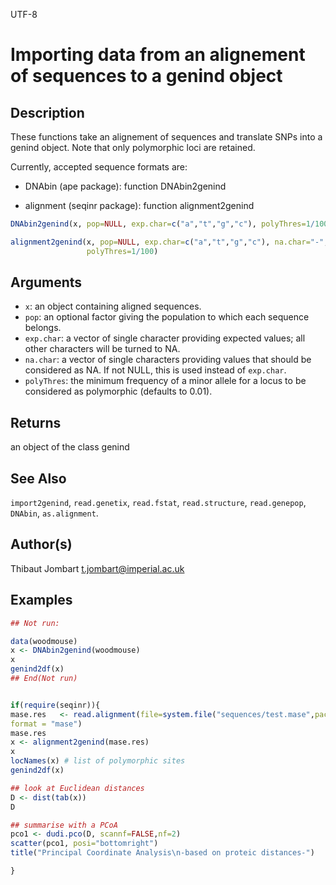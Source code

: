 UTF-8

# Importing data from an alignement of sequences to a genind object

## Description

These functions take an alignement of sequences and translate SNPs into a genind object. Note that only polymorphic loci are retained.

Currently, accepted sequence formats are:

- DNAbin (ape package): function DNAbin2genind

- alignment (seqinr package): function alignment2genind

```r
DNAbin2genind(x, pop=NULL, exp.char=c("a","t","g","c"), polyThres=1/100)

alignment2genind(x, pop=NULL, exp.char=c("a","t","g","c"), na.char="-",
                 polyThres=1/100)
```

## Arguments

- `x`: an object containing aligned sequences.
- `pop`: an optional factor giving the population to which each sequence belongs.
- `exp.char`: a vector of single character providing expected values; all other characters will be turned to NA.
- `na.char`: a vector of single characters providing values that should be considered as NA. If not NULL, this is used instead of `exp.char`.
- `polyThres`: the minimum frequency of a minor allele for a locus to be considered as polymorphic (defaults to 0.01).

## Returns

an object of the class genind

## See Also

`import2genind`, `read.genetix`, `read.fstat`, `read.structure`, `read.genepop`, `DNAbin`, `as.alignment`.

## Author(s)

Thibaut Jombart t.jombart@imperial.ac.uk

## Examples

```r
## Not run:

data(woodmouse)
x <- DNAbin2genind(woodmouse)
x
genind2df(x)
## End(Not run)


if(require(seqinr)){
mase.res   <- read.alignment(file=system.file("sequences/test.mase",package="seqinr"),
format = "mase")
mase.res
x <- alignment2genind(mase.res)
x
locNames(x) # list of polymorphic sites
genind2df(x)

## look at Euclidean distances
D <- dist(tab(x))
D

## summarise with a PCoA
pco1 <- dudi.pco(D, scannf=FALSE,nf=2)
scatter(pco1, posi="bottomright")
title("Principal Coordinate Analysis\n-based on proteic distances-")

}
```



